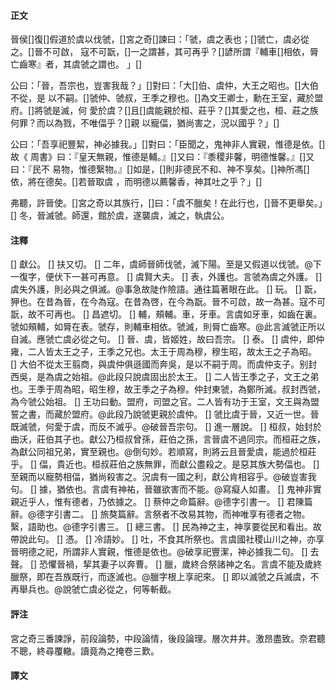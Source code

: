 #### 正文

晉侯[]復[]假道於虞以伐虢，[]宮之奇[]諫曰：「虢，虞之表也；[]虢亡，虞必從之。[]晉不可啟，
寇不可翫，[]一之謂甚，其可再乎？[]諺所謂『輔車[]相依，脣亡齒寒』者，其虞虢之謂也。
」[]

公曰：「晉，吾宗也，豈害我哉？」[]對曰：「大[]伯、虞仲，大王之昭也。[]大伯不從，是
以不嗣。[]虢仲、虢叔，王季之穆也。[]為文王卿士，勳在王室，藏於盟府。[]將虢是滅，何
愛於虞？[]且[]虞能親於桓、莊乎？[]其愛之也，桓、莊之族何罪？而以為戮，不唯偪乎？[]親
以寵偪，猶尚害之，況以國乎？」[]

公曰：「吾享祀豐絜，神必據我。」[]對曰：「臣聞之，鬼神非人實親，惟德是依。[]故《
周書》曰：『皇天無親，惟德是輔。』[]又曰：『黍稷非馨，明德惟馨。』[]又曰：『民不
易物，惟德繄物。』[]如是，[]則非德民不和、神不享矣。[]神所馮[]依，將在德矣。[]若晉取虞
，而明德以薦馨香，神其吐之乎？」[]

弗聽，許晉使。[]宮之奇以其族行，[]曰：「虞不臘矣！在此行也，[]晉不更舉矣。」[]
冬，晉滅虢。師還，館於虞，遂襲虞，滅之，執虞公。

#### 注釋

[] 獻公。
[] 扶又切。
[] 二年，虞師晉師伐虢，滅下陽。至是又假道以伐虢。@下一復字，便伏下一甚可再意。
[] 虞賢大夫。
[] 表，外護也。言虢為虞之外護。
[] 虞失外護，則必與之俱滅。@事急故陡作險語。通往篇著眼在此。
[] 玩。
[] 翫，狎也。在昔為晉，在今為寇。在昔為啓，在今為翫。晉不可啟，故一為甚。寇不可翫，故不可再也。
[] 昌遮切。
[] 輔，頰輔。車，牙車。言虞如牙車，如齒在裏。虢如頰輔，如脣在表。虢存，則輔車相依。虢滅，則脣亡齒寒。@此言滅虢正所以自滅。應虢亡虞必從之句。
[] 晉、虞，皆姬姓，故曰吾宗。
[] 泰。
[] 虞仲，即仲雍，二人皆太王之子，王季之兄也。太王于周為穆，穆生昭，故太王之子為昭。
[] 大伯不從太王翦商，與虞仲俱遜國而奔吳，是以不嗣于周。而虞仲支子。别封西吳，是為虞之始祖。@此段只說虞固出於太王。
[] 二人皆王季之子，文王之弟也。王季于周為昭，昭生穆，故王季之子為穆。仲封東虢，為鄭所滅。叔封西虢，為今虢公始祖。
[] 王功曰動。盟府，司盟之官。二人皆有功于王室，文王與為盟誓之書，而藏於盟府。@此段乃說虢更親於虞仲。
[] 虢比虞于晉，又近一世。晉既滅虢，何愛于虞，而反不滅乎。@破晉吾宗句。
[] 進一層說。
[] 桓叔，始封於曲沃，莊伯其子也。獻公乃桓叔曾孫，莊伯之孫，言晉虞不過同宗。而桓莊之族，為獻公同祖兄弟，實至親也。@倒句妙。若順寫，則將云且晉愛虞，能過於桓莊乎。
[] 偪，貴近也。桓叔莊伯之族無罪，而獻公盡殺之。是惡其族大勢偪也。
[] 至親而以寵勢相偪，猶尚殺害之。況虞有一國之利，獻公肯相容乎。@破豈害我句。
[] 據，猶依也。言虞有神祐，晉雖欲害而不能。@寫癡人如畫。
[] 鬼神非實親近乎人，惟有德者，乃依據之。
[] 蔡仲之命篇辭。@德字引書一。
[] 君陳篇辭。@德字引書二。
[] 旅獒篇辭。言祭者不改易其物，而神唯享有德者之物。繄，語助也。@德字引書三。
[] 總三書。
[] 民為神之主，神享要從民和看出。故帶說此句。
[] 憑。
[] 冷語妙。
[] 吐，不食其所祭也。言虞國社稷山川之神，亦享晉明德之祀，所謂非人實親，惟德是依也。@破享祀豐潔，神必據我二句。
[] 去聲。
[] 恐懼晉禍，挈其妻子以奔曹。
[] 臘，歲終合祭諸神之名。言虞不能及歲終臘祭，即在吾族既行，而逐滅也。@臘字根上享祀來。
[] 即以滅虢之兵滅虞，不再舉兵也。@說虢亡虞必從之，何等斬截。


#### 評注

宮之奇三番諫諍，前段論勢，中段論情，後段論理。層次井井。激昂盡致。奈君聽不聰，終尋覆轍。讀竟為之掩卷三歎。


#### 譯文
